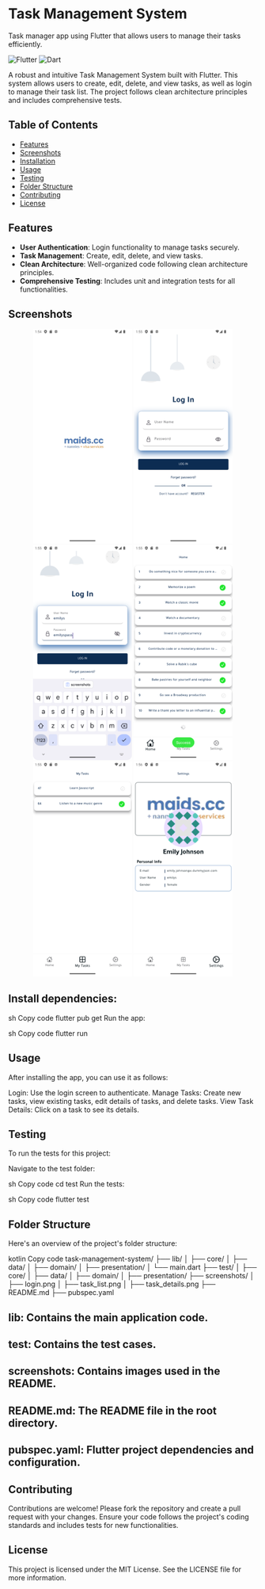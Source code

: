 # Task Management System

Task manager app using Flutter that allows users to manage their tasks efficiently.


![Flutter](https://img.shields.io/badge/Flutter-02569B?style=for-the-badge&logo=flutter&logoColor=white)
![Dart](https://img.shields.io/badge/Dart-0175C2?style=for-the-badge&logo=dart&logoColor=white)

A robust and intuitive Task Management System built with Flutter. This system allows users to create, edit, delete, and view tasks, as well as login to manage their task list. The project follows clean architecture principles and includes comprehensive tests.

## Table of Contents
- [Features](#features)
- [Screenshots](#screenshots)
- [Installation](#installation)
- [Usage](#usage)
- [Testing](#testing)
- [Folder Structure](#folder-structure)
- [Contributing](#contributing)
- [License](#license)

## Features
- **User Authentication**: Login functionality to manage tasks securely.
- **Task Management**: Create, edit, delete, and view tasks.
- **Clean Architecture**: Well-organized code following clean architecture principles.
- **Comprehensive Testing**: Includes unit and integration tests for all functionalities.

## Screenshots
<p align="center">
  <img src="screenshots/splash.png" alt="Login Screen" width="200">
  <img src="screenshots/login1.png" alt="Login Screen" width="200">
  <img src="screenshots/login2.png" alt="Login Screen" width="200">
  <img src="screenshots/all_tasks.png" alt="Task List Screen" width="200">
  <img src="screenshots/my_tasks.png" alt="Task Details Screen" width="200">
  <img src="screenshots/profile.png" alt="Task Details Screen" width="200">
</p>



## Install dependencies:

sh
Copy code
flutter pub get
Run the app:

sh
Copy code
flutter run


## Usage
After installing the app, you can use it as follows:

Login: Use the login screen to authenticate.
Manage Tasks: Create new tasks, view existing tasks, edit details of tasks, and delete tasks.
View Task Details: Click on a task to see its details.


## Testing

To run the tests for this project:

Navigate to the test folder:

sh
Copy code
cd test
Run the tests:

sh
Copy code
flutter test

## Folder Structure
Here's an overview of the project's folder structure:

kotlin
Copy code
task-management-system/
├── lib/
│   ├── core/
│   ├── data/
│   ├── domain/
│   ├── presentation/
│   └── main.dart
├── test/
│   ├── core/
│   ├── data/
│   ├── domain/
│   ├── presentation/
├── screenshots/
│   ├── login.png
│   ├── task_list.png
│   ├── task_details.png
├── README.md
├── pubspec.yaml

## lib: Contains the main application code.
## test: Contains the test cases.
## screenshots: Contains images used in the README.
## README.md: The README file in the root directory.
## pubspec.yaml: Flutter project dependencies and configuration.

 ## Contributing
Contributions are welcome! Please fork the repository and create a pull request with your changes. Ensure your code follows the project's coding standards and includes tests for new functionalities.

## License
This project is licensed under the MIT License. See the LICENSE file for more information.
